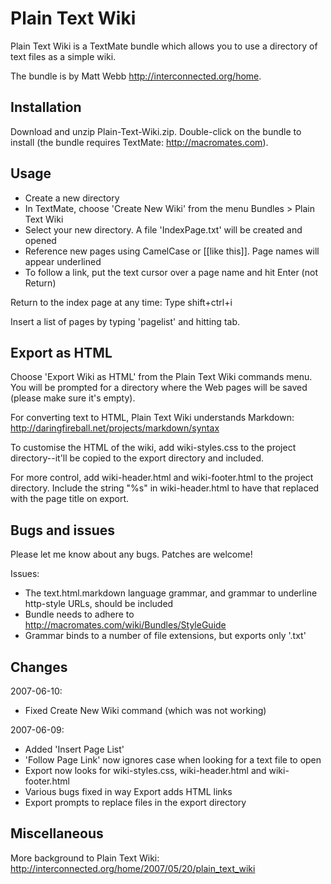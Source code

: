 Plain Text Wiki
===============

Plain Text Wiki is a TextMate bundle which allows you to use a directory of 
text files as a simple wiki.

The bundle is by Matt Webb <http://interconnected.org/home>.


Installation
------------

Download and unzip Plain-Text-Wiki.zip. Double-click on the bundle to install 
(the bundle requires TextMate: <http://macromates.com>).


Usage
-----

* Create a new directory
* In TextMate, choose 'Create New Wiki' from the menu 
  Bundles > Plain Text Wiki
* Select your new directory. A file 'IndexPage.txt' will be created and opened
* Reference new pages using CamelCase or [[like this]]. Page names will appear 
  underlined
* To follow a link, put the text cursor over a page name and hit Enter (not 
  Return)

Return to the index page at any time: Type shift+ctrl+i

Insert a list of pages by typing 'pagelist' and hitting tab.


Export as HTML
--------------

Choose 'Export Wiki as HTML' from the Plain Text Wiki commands menu. You will 
be prompted for a directory where the Web pages will be saved (please make 
sure it's empty).

For converting text to HTML, Plain Text Wiki understands Markdown: 
http://daringfireball.net/projects/markdown/syntax

To customise the HTML of the wiki, add wiki-styles.css to the project 
directory--it'll be copied to the export directory and included.

For more control, add wiki-header.html and wiki-footer.html to the project 
directory. Include the string "%s" in wiki-header.html to have that replaced 
with the page title on export.


Bugs and issues
---------------

Please let me know about any bugs. Patches are welcome!

Issues:

* The text.html.markdown language grammar, and grammar to underline http-style 
  URLs, should be included
* Bundle needs to adhere to http://macromates.com/wiki/Bundles/StyleGuide
* Grammar binds to a number of file extensions, but exports only '.txt'


Changes
-------

2007-06-10:

* Fixed Create New Wiki command (which was not working)

2007-06-09:

* Added 'Insert Page List'
* 'Follow Page Link' now ignores case when looking for a text file to open
* Export now looks for wiki-styles.css, wiki-header.html and wiki-footer.html
* Various bugs fixed in way Export adds HTML links
* Export prompts to replace files in the export directory


Miscellaneous
-------------

More background to Plain Text Wiki:
http://interconnected.org/home/2007/05/20/plain_text_wiki